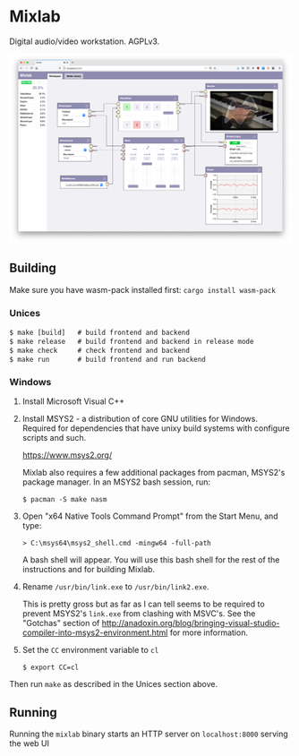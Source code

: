 # Mixlab

Digital audio/video workstation. AGPLv3.

![](/screenshot.png)

## Building

Make sure you have wasm-pack installed first: `cargo install wasm-pack`

### Unices

``` sh-session
$ make [build]   # build frontend and backend
$ make release   # build frontend and backend in release mode
$ make check     # check frontend and backend
$ make run       # build frontend and run backend
```

### Windows

1. Install Microsoft Visual C++

2. Install MSYS2 - a distribution of core GNU utilities for Windows. Required for dependencies that have unixy build systems with configure scripts and such.

    https://www.msys2.org/

    Mixlab also requires a few additional packages from pacman, MSYS2's package manager. In an MSYS2 bash session, run:

    ```sh-session
    $ pacman -S make nasm
    ```

3. Open "x64 Native Tools Command Prompt" from the Start Menu, and type:

    ```
    > C:\msys64\msys2_shell.cmd -mingw64 -full-path
    ```

    A bash shell will appear. You will use this bash shell for the rest of the instructions and for building Mixlab.

4. Rename `/usr/bin/link.exe` to `/usr/bin/link2.exe`.

    This is pretty gross but as far as I can tell seems to be required to prevent MSYS2's `link.exe` from clashing with MSVC's. See the "Gotchas" section of http://anadoxin.org/blog/bringing-visual-studio-compiler-into-msys2-environment.html for more information.

5. Set the `CC` environment variable to `cl`

    ```sh-session
    $ export CC=cl
    ```

Then run `make` as described in the Unices section above.

## Running

Running the `mixlab` binary starts an HTTP server on `localhost:8000` serving the web UI
